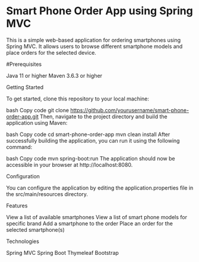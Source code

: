 # Smart Phone Order App using Spring MVC
This is a simple web-based application for ordering smartphones using Spring MVC. It allows users to browse different smartphone models and place orders for the selected device.

#Prerequisites

Java 11 or higher
Maven 3.6.3 or higher

Getting Started

To get started, clone this repository to your local machine:

bash
Copy code
git clone https://github.com/yourusername/smart-phone-order-app.git
Then, navigate to the project directory and build the application using Maven:

bash
Copy code
cd smart-phone-order-app
mvn clean install
After successfully building the application, you can run it using the following command:

bash
Copy code
mvn spring-boot:run
The application should now be accessible in your browser at http://localhost:8080.

Configuration

You can configure the application by editing the application.properties file in the src/main/resources directory.

Features

View a list of available smartphones
View a list of smart phone models for specific brand
Add a smartphone to the order 
Place an order for the selected smartphone(s)

Technologies

Spring MVC
Spring Boot
Thymeleaf
Bootstrap
